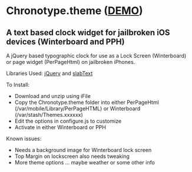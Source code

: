 Chronotype.theme ([DEMO](http://jtheissen.com/ios/Chronotype.theme/))
================

A text based clock widget for jailbroken iOS devices (Winterboard and PPH)
-------------------------------------------------------------------------------------------------------

A jQuery based typographic clock for use as a Lock Screen (Winterboard) or page widget (PerPageHtml) on jailbroken iPhones.

Libraries Used: [jQuery](http://jquery.com) and [slabText](http://www.frequency-decoder.com/demo/slabText/)

To Install:

- Download and unzip using iFile
- Copy the Chronotype.theme folder into either PerPageHtml (/var/mobile/Library/PerPageHTML) or Winterboard (/var/stash/Themes.xxxxxx)
- Edit the options in configure.js to customize
- Activate in either Winterboard or PPH

Known issues:

- Needs a background image for Winterboard lock screen
- Top Margin on lockscreen also needs tweaking
- More theme options ... maybe weather or some other info

